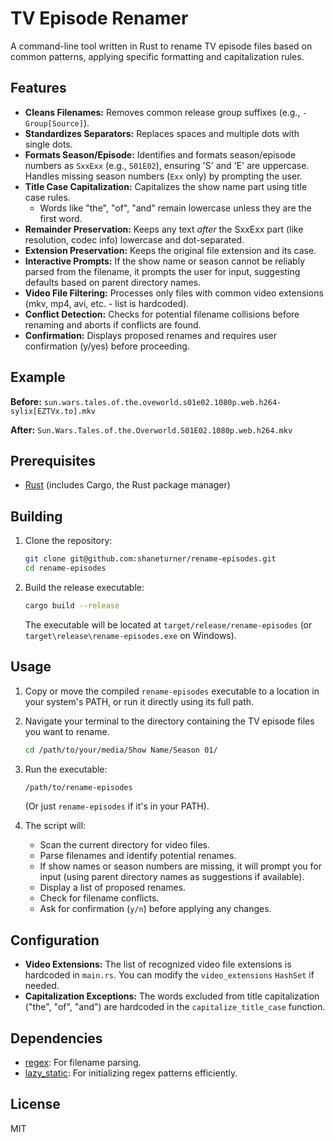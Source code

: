 # TV Episode Renamer

A command-line tool written in Rust to rename TV episode files based on common patterns, applying specific formatting and capitalization rules.

## Features

*   **Cleans Filenames:** Removes common release group suffixes (e.g., `-Group[Source]`).
*   **Standardizes Separators:** Replaces spaces and multiple dots with single dots.
*   **Formats Season/Episode:** Identifies and formats season/episode numbers as `SxxExx` (e.g., `S01E02`), ensuring 'S' and 'E' are uppercase. Handles missing season numbers (`Exx` only) by prompting the user.
*   **Title Case Capitalization:** Capitalizes the show name part using title case rules.
    *   Words like "the", "of", "and" remain lowercase unless they are the first word.
*   **Remainder Preservation:** Keeps any text *after* the SxxExx part (like resolution, codec info) lowercase and dot-separated.
*   **Extension Preservation:** Keeps the original file extension and its case.
*   **Interactive Prompts:** If the show name or season cannot be reliably parsed from the filename, it prompts the user for input, suggesting defaults based on parent directory names.
*   **Video File Filtering:** Processes only files with common video extensions (mkv, mp4, avi, etc. - list is hardcoded).
*   **Conflict Detection:** Checks for potential filename collisions before renaming and aborts if conflicts are found.
*   **Confirmation:** Displays proposed renames and requires user confirmation (y/yes) before proceeding.

## Example

**Before:**
`sun.wars.tales.of.the.oveworld.s01e02.1080p.web.h264-sylix[EZTVx.to].mkv`

**After:**
`Sun.Wars.Tales.of.the.Overworld.S01E02.1080p.web.h264.mkv`

## Prerequisites

*   [Rust](https://www.rust-lang.org/tools/install) (includes Cargo, the Rust package manager)

## Building

1.  Clone the repository:
    ```bash
    git clone git@github.com:shaneturner/rename-episodes.git
    cd rename-episodes
    ```
2.  Build the release executable:
    ```bash
    cargo build --release
    ```
    The executable will be located at `target/release/rename-episodes` (or `target\release\rename-episodes.exe` on Windows).

## Usage

1.  Copy or move the compiled `rename-episodes` executable to a location in your system's PATH, or run it directly using its full path.
2.  Navigate your terminal to the directory containing the TV episode files you want to rename.
    ```bash
    cd /path/to/your/media/Show Name/Season 01/
    ```
3.  Run the executable:
    ```bash
    /path/to/rename-episodes
    ```
    (Or just `rename-episodes` if it's in your PATH).

4.  The script will:
    *   Scan the current directory for video files.
    *   Parse filenames and identify potential renames.
    *   If show names or season numbers are missing, it will prompt you for input (using parent directory names as suggestions if available).
    *   Display a list of proposed renames.
    *   Check for filename conflicts.
    *   Ask for confirmation (`y/n`) before applying any changes.

## Configuration

*   **Video Extensions:** The list of recognized video file extensions is hardcoded in `main.rs`. You can modify the `video_extensions` `HashSet` if needed.
*   **Capitalization Exceptions:** The words excluded from title capitalization ("the", "of", "and") are hardcoded in the `capitalize_title_case` function.

## Dependencies

*   [regex](https://crates.io/crates/regex): For filename parsing.
*   [lazy_static](https://crates.io/crates/lazy_static): For initializing regex patterns efficiently.

## License

MIT
